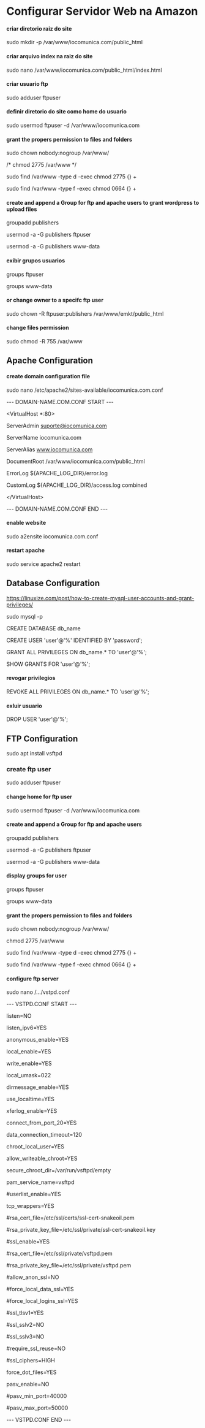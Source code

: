 # Configurar Servidor Web na Amazon

#### criar diretorio raiz do site
sudo mkdir -p /var/www/iocomunica.com/public_html

#### criar arquivo index na raiz do site
sudo nano /var/www/iocomunica.com/public_html/index.html

#### criar usuario ftp
sudo adduser ftpuser

#### definir diretorio do site como home do usuario
sudo usermod ftpuser -d /var/www/iocomunica.com


#### grant the propers permission to files and folders

sudo chown nobody:nogroup /var/www/

/* chmod 2775 /var/www */

sudo find /var/www -type d -exec chmod 2775 {} +

sudo find /var/www -type f -exec chmod 0664 {} +





#### create and append a Group for ftp and apache users to grant wordpress to upload files
groupadd publishers 

usermod -a -G publishers ftpuser

usermod -a -G publishers www-data

#### exibir grupos usuarios
groups ftpuser

groups www-data

#### or change owner to a specifc ftp user
sudo chown -R ftpuser:publishers /var/www/emkt/public_html

#### change files permission
sudo chmod -R 755 /var/www


## Apache Configuration
  
#### create domain configuration file
sudo nano /etc/apache2/sites-available/iocomunica.com.conf

--- DOMAIN-NAME.COM.CONF START ---

\<VirtualHost *:80>
  
  ServerAdmin suporte@iocomunica.com
  
  ServerName iocomunica.com
  
  ServerAlias www.iocomunica.com
  
  DocumentRoot /var/www/iocomunica.com/public_html
  
  ErrorLog ${APACHE_LOG_DIR}/error.log
  
  CustomLog ${APACHE_LOG_DIR}/access.log combined
  
\</VirtualHost>

--- DOMAIN-NAME.COM.CONF END ---


#### enable website 
sudo a2ensite iocomunica.com.conf

#### restart apache
sudo service apache2 restart



## Database Configuration
https://linuxize.com/post/how-to-create-mysql-user-accounts-and-grant-privileges/

sudo mysql -p

CREATE DATABASE db_name

CREATE USER 'user'@'%' IDENTIFIED BY 'password';

GRANT ALL PRIVILEGES ON db_name.* TO 'user'@'%';

SHOW GRANTS FOR 'user'@'%';

#### revogar privilegios
REVOKE ALL PRIVILEGES ON db_name.* TO 'user'@'%';

#### exluir usuario
DROP USER 'user'@'%';


## FTP Configuration
sudo apt install vsftpd


### create ftp user
sudo adduser ftpuser

#### change home for ftp user
sudo usermod ftpuser -d /var/www/iocomunica.com 

#### create and append a Group for ftp and apache users
groupadd publishers 

usermod -a -G publishers ftpuser

usermod -a -G publishers www-data

#### display groups for user
groups ftpuser

groups www-data



#### grant the propers permission to files and folders

sudo chown nobody:nogroup /var/www/ <br>

chmod 2775 /var/www <br>

sudo find /var/www -type d -exec chmod 2775 {} + <br>

sudo find /var/www -type f -exec chmod 0664 {} + <br>


#### configure ftp server
sudo nano /.../vstpd.conf <br>

--- VSTPD.CONF START ---

listen=NO

listen_ipv6=YES

anonymous_enable=YES

local_enable=YES

write_enable=YES

local_umask=022

dirmessage_enable=YES

use_localtime=YES

xferlog_enable=YES

connect_from_port_20=YES

data_connection_timeout=120

chroot_local_user=YES

allow_writeable_chroot=YES

secure_chroot_dir=/var/run/vsftpd/empty

pam_service_name=vsftpd

#userlist_enable=YES

tcp_wrappers=YES

#rsa_cert_file=/etc/ssl/certs/ssl-cert-snakeoil.pem

#rsa_private_key_file=/etc/ssl/private/ssl-cert-snakeoil.key

#ssl_enable=YES

#rsa_cert_file=/etc/ssl/private/vsftpd.pem

#rsa_private_key_file=/etc/ssl/private/vsftpd.pem

#allow_anon_ssl=NO

#force_local_data_ssl=YES

#force_local_logins_ssl=YES

#ssl_tlsv1=YES

#ssl_sslv2=NO

#ssl_sslv3=NO

#require_ssl_reuse=NO

#ssl_ciphers=HIGH

force_dot_files=YES

pasv_enable=NO

#pasv_min_port=40000

#pasv_max_port=50000

--- VSTPD.CONF END ---
